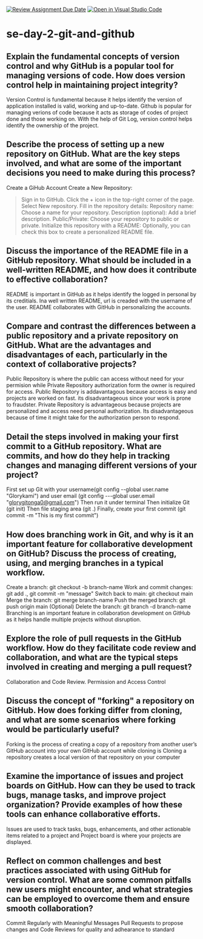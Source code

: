 [![Review Assignment Due Date](https://classroom.github.com/assets/deadline-readme-button-22041afd0340ce965d47ae6ef1cefeee28c7c493a6346c4f15d667ab976d596c.svg)](https://classroom.github.com/a/8wgCKhpZ)
[![Open in Visual Studio Code](https://classroom.github.com/assets/open-in-vscode-2e0aaae1b6195c2367325f4f02e2d04e9abb55f0b24a779b69b11b9e10269abc.svg)](https://classroom.github.com/online_ide?assignment_repo_id=15584851&assignment_repo_type=AssignmentRepo)
# se-day-2-git-and-github
## Explain the fundamental concepts of version control and why GitHub is a popular tool for managing versions of code. How does version control help in maintaining project integrity?
Version Control is fundamental because it helps identify the version of application installed is valid, working and up-to-date. Github is popular for managing verions of code because it acts as storage of codes of project done and those working on. 
With the help of Git Log, version control helps identify the ownership of the project.

## Describe the process of setting up a new repository on GitHub. What are the key steps involved, and what are some of the important decisions you need to make during this process?
Create a GiHub Account
Create a New Repository:
  > Sign in to GitHub.
  > Click the + icon in the top-right corner of the page.
  > Select New repository.
  > Fill in the repository details:
  > Repository name: Choose a name for your repository.
  > Description (optional): Add a brief description.
  > Public/Private: Choose your repository to public or private.
  > Initialize this repository with a README: Optionally, you can check this box to create a personalized README file.

## Discuss the importance of the README file in a GitHub repository. What should be included in a well-written README, and how does it contribute to effective collaboration?
README is important in GitHub as it helps identify the logged in personal by its creditials. Ina well written README, url is creaded with the username of the user. README collaborates with GitHub in personalizing the accounts.

## Compare and contrast the differences between a public repository and a private repository on GitHub. What are the advantages and disadvantages of each, particularly in the context of collaborative projects?
Public Repository is where the public can access without need for your permision while Private Repository authorization form the owner is required for access.
Public Repository is addavantagous because access is easy and projects are worked on fast. its disadvantageous since your work is prone to fraudster.
Private Repository is advantageous because projects are personalized and access need personal authorization. Its disadvantageous because of time it might take for the authorization person to respond.

## Detail the steps involved in making your first commit to a GitHub repository. What are commits, and how do they help in tracking changes and managing different versions of your project?
First set up Git with your username(git config --global user.name "Glorykami") and user email (git config ---global user.email "glorygitonga0@gmail.com")
Then run it under terminal
Then initialize Git (git init)
Then file staging area (git .)
Finally, create your first commit (git commit -m "This is my first commit")

## How does branching work in Git, and why is it an important feature for collaborative development on GitHub? Discuss the process of creating, using, and merging branches in a typical workflow.
Create a branch: git checkout -b branch-name
Work and commit changes: git add ., git commit -m "message"
Switch back to main: git checkout main
Merge the branch: git merge branch-name
Push the merged branch: git push origin main
(Optional) Delete the branch: git branch -d branch-name
Branching is an important feature in collaboration development on GitHub as it helps handle multiple projects without disruption.

## Explore the role of pull requests in the GitHub workflow. How do they facilitate code review and collaboration, and what are the typical steps involved in creating and merging a pull request?
Collaboration and Code Review. 
Permission and Access Control

## Discuss the concept of "forking" a repository on GitHub. How does forking differ from cloning, and what are some scenarios where forking would be particularly useful?
Forking is the process of creating a copy of a repository from another user’s GitHub account into your own GitHub account while cloning is Cloning a repository creates a local version of that repository on your computer

## Examine the importance of issues and project boards on GitHub. How can they be used to track bugs, manage tasks, and improve project organization? Provide examples of how these tools can enhance collaborative efforts.
Issues are used to track tasks, bugs, enhancements, and other actionable items related to a project and Project board is where your projects are displayed.

## Reflect on common challenges and best practices associated with using GitHub for version control. What are some common pitfalls new users might encounter, and what strategies can be employed to overcome them and ensure smooth collaboration?
Commit Regularly with Meaningful Messages
Pull Requests to propose changes and Code Reviews for quality and adhearance to standard
